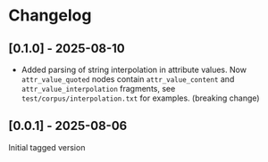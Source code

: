 # Changelog

## [0.1.0] - 2025-08-10

- Added parsing of string interpolation in attribute values. Now
  `attr_value_quoted` nodes contain `attr_value_content` and
  `attr_value_interpolation` fragments, see
  `test/corpus/interpolation.txt` for examples. (breaking change)

## [0.0.1] - 2025-08-06

Initial tagged version
